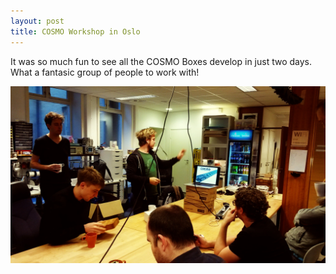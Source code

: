 ```yaml
---
layout: post
title: COSMO Workshop in Oslo
---
```

It was so much fun to see all the COSMO Boxes develop in just two days. What a fantasic group of people to work with!

![Workshop](/images/news/Olso_Workshop_2016.jpg)
